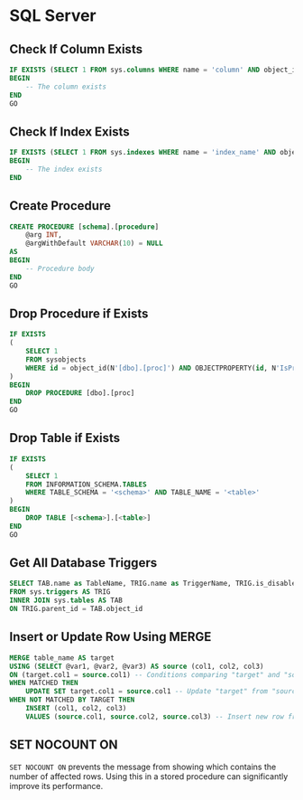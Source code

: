 # SQL Server

## Check If Column Exists

```SQL
IF EXISTS (SELECT 1 FROM sys.columns WHERE name = 'column' AND object_id = OBJECT_ID('schema.table'))
BEGIN
    -- The column exists
END
GO
```

## Check If Index Exists

```SQL
IF EXISTS (SELECT 1 FROM sys.indexes WHERE name = 'index_name' AND object_id = OBJECT_ID('table_name'))
BEGIN
    -- The index exists
END
```

## Create Procedure

```SQL
CREATE PROCEDURE [schema].[procedure]
    @arg INT,
    @argWithDefault VARCHAR(10) = NULL
AS
BEGIN
    -- Procedure body
END
GO
```

## Drop Procedure if Exists

```SQL
IF EXISTS
(
    SELECT 1
    FROM sysobjects
    WHERE id = object_id(N'[dbo].[proc]') AND OBJECTPROPERTY(id, N'IsProcedure') = 1
)
BEGIN
	DROP PROCEDURE [dbo].[proc]
END
GO
```

## Drop Table if Exists

```SQL
IF EXISTS
(
    SELECT 1
    FROM INFORMATION_SCHEMA.TABLES
    WHERE TABLE_SCHEMA = '<schema>' AND TABLE_NAME = '<table>'
)
BEGIN
	DROP TABLE [<schema>].[<table>]
END
GO
```

## Get All Database Triggers

```SQL
SELECT TAB.name as TableName, TRIG.name as TriggerName, TRIG.is_disabled AS IsDisabled
FROM sys.triggers AS TRIG
INNER JOIN sys.tables AS TAB
ON TRIG.parent_id = TAB.object_id
```

## Insert or Update Row Using MERGE

```SQL
MERGE table_name AS target
USING (SELECT @var1, @var2, @var3) AS source (col1, col2, col3)
ON (target.col1 = source.col1) -- Conditions comparing "target" and "source"
WHEN MATCHED THEN
    UPDATE SET target.col1 = source.col1 -- Update "target" from "source"
WHEN NOT MATCHED BY TARGET THEN
    INSERT (col1, col2, col3)
    VALUES (source.col1, source.col2, source.col3) -- Insert new row from "source"
```

## SET NOCOUNT ON

`SET NOCOUNT ON` prevents the message from showing which contains the number of affected rows. Using this in a stored procedure can significantly improve its performance.
